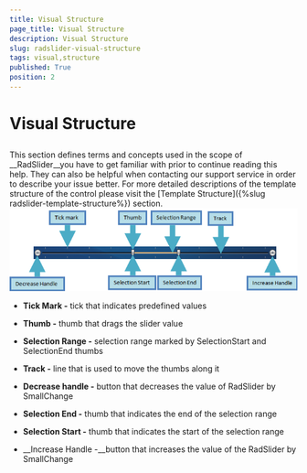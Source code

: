 ```yaml
---
title: Visual Structure
page_title: Visual Structure
description: Visual Structure
slug: radslider-visual-structure
tags: visual,structure
published: True
position: 2
---
```


# Visual Structure



## 

This section defines terms and concepts used in the scope of __RadSlider__you have to get familiar with prior to continue reading this help. They can also be helpful when contacting our support service in order to describe your issue better. For more detailed descriptions of the template structure of the control please visit the [Template Structure]({%slug radslider-template-structure%}) section.
				![](images/radslider_visual_structure.png)

* __Tick Mark -__ tick that indicates predefined values
					

* __Thumb -__ thumb that drags the slider value
					

* __Selection Range -__ selection range marked by SelectionStart and SelectionEnd thumbs
					

* __Track -__ line that is used to move the thumbs along it
					

* __Decrease handle -__ button that decreases the value of RadSlider by SmallChange
					

* __Selection End -__ thumb that indicates the end of the selection range
					

* __Selection Start -__ thumb that indicates the start of the selection range
					

* __Increase Handle -__button that increases the value of the RadSlider by SmallChange
					
